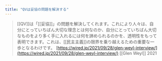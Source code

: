 ```yaml
---
title: "QVは妥協の問題を解決する"
---
```


> [[QV]]は「[[妥協]]」の問題を解決してくれます。これにより人々は、自分にとっていちばん大切な理念とは何なのか、自分にとっていちばん大切なものをより多く手に入れるには何を諦められるのかを、透明性をもって表明できます。これは、[[民主主義]]の限界を乗り越えるための重要な一歩となるわけです。
[https://wired.jp/2021/09/28/glen-weyl-interview/](https://wired.jp/2021/09/28/glen-weyl-interview/)
[[Glen Weyl]]
2021
